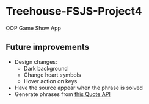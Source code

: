 # Treehouse-FSJS-Project4
OOP Game Show App

## Future improvements
- Design changes:
    - Dark background
    - Change heart symbols
    - Hover action on keys
- Have the source appear when the phrase is solved
- Generate phrases from [this Quote API](https://theysaidso.com/api/#random)